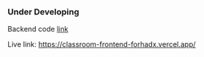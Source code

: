### Under Developing

Backend code [link](https://github.com/Forhadx/Classroom-frontend)

Live link: https://classroom-frontend-forhadx.vercel.app/
